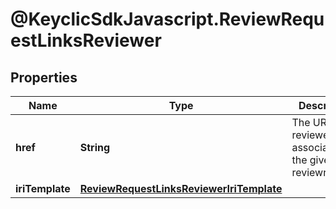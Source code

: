 # @KeyclicSdkJavascript.ReviewRequestLinksReviewer

## Properties
Name | Type | Description | Notes
------------ | ------------- | ------------- | -------------
**href** | **String** | The URI of the reviewer associated to the given reviewrequest. | [optional] 
**iriTemplate** | [**ReviewRequestLinksReviewerIriTemplate**](ReviewRequestLinksReviewerIriTemplate.md) |  | [optional] 


